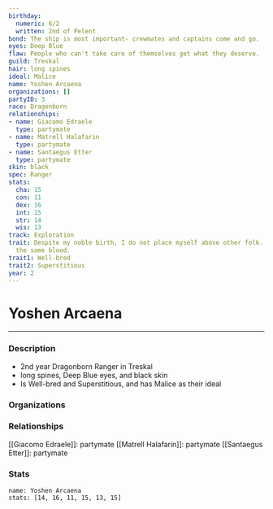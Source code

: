 ```yaml
---
birthday:
  numeric: 6/2
  written: 2nd of Pelent
bond: The ship is most important- crewmates and captains come and go.
eyes: Deep Blue
flaw: People who can't take care of themselves get what they deserve.
guild: Treskal
hair: long spines
ideal: Malice
name: Yoshen Arcaena
organizations: []
partyID: 3
race: Dragonborn
relationships:
- name: Giacomo Edraele
  type: partymate
- name: Matrell Halafarin
  type: partymate
- name: Santaegus Etter
  type: partymate
skin: black
spec: Ranger
stats:
  cha: 15
  con: 11
  dex: 16
  int: 15
  str: 14
  wis: 13
track: Exploration
trait: Despite my noble birth, I do not place myself above other folk. We all have
  the same blood.
trait1: Well-bred
trait2: Superstitious
year: 2
---
```

# Yoshen Arcaena
---
### Description
- 2nd year Dragonborn Ranger in Treskal
- long spines, Deep Blue eyes, and black skin
- Is Well-bred and Superstitious, and has Malice as their ideal

### Organizations
### Relationships
[[Giacomo Edraele]]: partymate
[[Matrell Halafarin]]: partymate
[[Santaegus Etter]]: partymate
### Stats
```statblock
name: Yoshen Arcaena
stats: [14, 16, 11, 15, 13, 15]
```